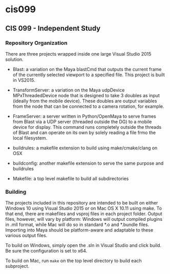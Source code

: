 # cis099
## CIS 099 - Independent Study

### Repository Organization

There are three projects wrapped inside one large Visual Studio 2015 solution.

* Blast: a variation on the Maya blastCmd that outputs the current frame of the currently selected viewport to a specified file. This project is built in VS2015. 

* TransformServer: a variation on the Maya udpDevice MPxThreadedDevice node that is designed to take 3 doubles as input (ideally from the mobile device). These doubles are output variables from the node that can be connected to a camera rotation, for example. 

* FrameServer: a server written in Python/OpenMaya to serve frames from Blast via a UDP server (threaded outside the DG) to a mobile device for display. This command runs completely outside the threads of Blast and can operate on its own by solely reading a file frmo the local filesystem. 

* buildrules: a makefile extension to build using make/cmake/clang on OSX

* buildconfig: another makefile extension to serve the same purpose and buildrules

* Makefile: a top level makefile to build all subdirectories

### Building

The projects included in this repository are intended to be built on either Windows 10 using Visual Studio 2015 or on Mac OS X 10.11 using make. To that end, there are makefiles and vsproj files in each project folder. Output files, however, will vary by platform: Windows will output compiled plugins in .mll format, while Mac will do so in standard *.o and *.bundle files. Importing into Maya should be platform-aware and adaptable to these various output files. 

To build on Windows, simply open the .sln in Visual Studio and click build. Be sure the configuration is set to x64.

To build on Mac, run ``` make ``` on the top level directory to build each subproject. 
